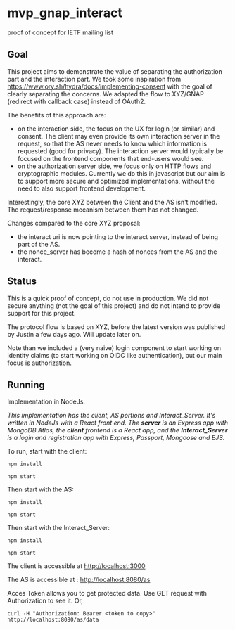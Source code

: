 # mvp_gnap_interact
proof of concept for IETF mailing list

## Goal

This project aims to demonstrate the value of separating the authorization part and the interaction part. 
We took some inspiration from https://www.ory.sh/hydra/docs/implementing-consent with the goal of clearly separating the concerns. We adapted the flow to XYZ/GNAP (redirect with callback case) instead of OAuth2.

The benefits of this approach are: 
- on the interaction side, the focus on the UX for login (or similar) and consent. The client may even provide its own interaction server in the request, so that the AS never needs to know which information is requested (good for privacy). The interaction server would typically be focused on the frontend components that end-users would see. 
- on the authorization server side, we focus only on HTTP flows and cryptographic modules. Currently we do this in javascript but our aim is to support more secure and optimized implementations, without the need to also support frontend development. 

Interestingly, the core XYZ between the Client and the AS isn't modified. The request/response mecanism between them has not changed.

Changes compared to the core XYZ proposal:
- the interact uri is now pointing to the interact server, instead of being part of the AS.
- the nonce_server has become a hash of nonces from the AS and the interact. 

## Status

This is a quick proof of concept, do not use in production. 
We did not secure anything (not the goal of this project) and do not intend to provide support for this project.

The protocol flow is based on XYZ, before the latest version was published by Justin a few days ago. Will update later on.

Note than we included a (very naive) login component to start working on identity claims (to start working on OIDC like authentication), but our main focus is authorization.

## Running

Implementation in NodeJs.

*This implementation has the client, AS portions and Interact_Server. It's written in NodeJs with a React front end. The **server** is an Express app with MongoDB Atlas, the **client** frontend is a React app, and the **Interact_Server** is a login and registration app with Express, Passport, Mongoose and EJS.*

To run, start with the client:

`npm install`

`npm start`

Then start with the AS:

`npm install`

`npm start`

Then start with the Interact_Server:

`npm install`

`npm start`

The client is accessible at <http://localhost:3000>

The AS is accessible at : <http://localhost:8080/as>

Acces Token allows you to get protected data. Use GET request with Authorization to see it. Or, 

`curl -H "Authorization: Bearer <token to copy>" http://localhost:8080/as/data`
